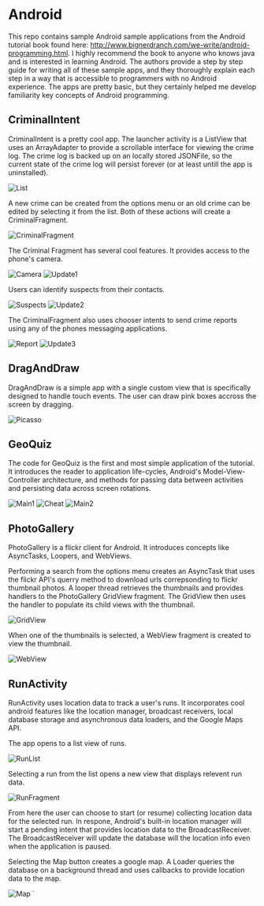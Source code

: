 Android
=======
This repo contains sample Android sample applications from 
the Android tutorial book found here: 
http://www.bignerdranch.com/we-write/android-programming.html.
I highly recommend the book to anyone who knows java
and is interested in learning Android.  The authors provide 
a step by step guide for writing all of these sample apps,
and they thoroughly explain each step in
a way that is accessible to programmers with no Android 
experience.  The apps are pretty basic, but they certainly
helped me develop familiarity key concepts of Android 
programming.  

## CriminalIntent
CriminalIntent is a pretty cool app.  The launcher activity
is a ListView that uses an ArrayAdapter to provide a scrollable
interface for viewing the crime log.  The crime log is backed
up on an locally stored JSONFile, so the current state of the crime
log will persist forever (or at least untill the app is 
uninstalled).

![List](https://github.com/p-tricky/Android/blob/master/images/CriminalIntent_1.jpg)

A new crime can be created from the options menu or an old
crime can be edited by selecting it from the list. Both of 
these actions will create a CriminalFragment.

![CriminalFragment](https://github.com/p-tricky/Android/blob/master/images/CriminalIntent_2.jpg)

The Criminal Fragment has several cool features. It provides 
access to the phone's camera.

![Camera](https://github.com/p-tricky/Android/blob/master/images/CriminalIntent_3.jpg)
![Update1](https://github.com/p-tricky/Android/blob/master/images/CriminalIntent_4.jpg)

Users can identify suspects from their contacts.

![Suspects](https://github.com/p-tricky/Android/blob/master/images/CriminalIntent_5.jpg)
![Update2](https://github.com/p-tricky/Android/blob/master/images/CriminalIntent_6.jpg)

The CriminalFragment also uses chooser intents to send crime
reports using any of the phones messaging applications.

![Report](https://github.com/p-tricky/Android/blob/master/images/CriminalIntent_7.jpg)
![Update3](https://github.com/p-tricky/Android/blob/master/images/CriminalIntent_8.jpg)

## DragAndDraw
DragAndDraw is a simple app with a single custom view that is
specifically designed to handle touch events.  The user can
draw pink boxes accross the screen by dragging.

![Picasso](https://github.com/p-tricky/Android/blob/master/images/DragAndDraw_1.jpg)

## GeoQuiz
The code for GeoQuiz is the first and most simple
application of the tutorial.  It introduces the
reader to application life-cycles, Android's 
Model-View-Controller architecture, and methods for passing
data between activities and persisting data across screen
rotations.  

![Main1](https://github.com/p-tricky/Android/blob/master/images/GeoQuiz_1.png)
![Cheat](https://github.com/p-tricky/Android/blob/master/images/GeoQuiz_2.jpg)
![Main2](https://github.com/p-tricky/Android/blob/master/images/GeoQuiz_3.jpg)

## PhotoGallery
PhotoGallery is a flickr client for Android.  It introduces
concepts like AsyncTasks, Loopers, and WebViews.  

Performing a search from the options menu creates 
an AsyncTask that uses the flickr API's querry method to
download urls correpsonding to flickr thumbnail photos. A looper
thread retrieves the thumbnails and provides handlers to the
PhotoGallery GridView fragment. The GridView then uses the handler
to populate its child views with the thumbnail.

![GridView](https://github.com/p-tricky/Android/blob/master/images/PhotoGallery_1.jpg)

When one of the thumbnails is selected, a WebView fragment
is created to view the thumbnail.

![WebView](https://github.com/p-tricky/Android/blob/master/images/PhotoGallery_2.jpg)


## RunActivity
RunActivity uses location data to track a user's runs.  It 
incorporates cool android features like the location manager,
broadcast receivers, local database storage and asynchronous
data loaders, and the Google Maps API.

The app opens to a list view of runs.

![RunList](https://github.com/p-tricky/Android/blob/master/images/RunActivity_1.jpg)

Selecting a run from the list opens a new view that displays
relevent run data. 

![RunFragment](https://github.com/p-tricky/Android/blob/master/images/RunActivity_2.jpg)

From here the user can choose to start (or resume) collecting 
location data for the selected run. In respone, Android's built-in
location manager will start a pending intent that provides
location data to the BroadcastReceiver.  The BroadcastReceiver
will update the database will the location info even when the
application is paused.  

Selecting the Map button creates a google map.  A Loader queries
the database on a background thread and uses callbacks to provide
location data to the map.  

![Map](https://github.com/p-tricky/Android/blob/master/images/RunActivity_3.jpg)
`
